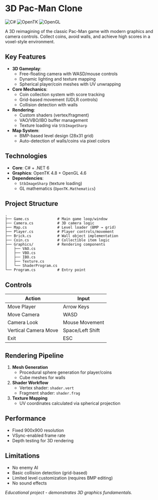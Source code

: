 # 3D Pac-Man Clone

![C#](https://img.shields.io/badge/C%23-8.0-blue)
![OpenTK](https://img.shields.io/badge/OpenTK-4.8-blue)
![OpenGL](https://img.shields.io/badge/OpenGL-4.6-red)

A 3D reimagining of the classic Pac-Man game with modern graphics and camera controls. Collect coins, avoid walls, and achieve high scores in a voxel-style environment.

## Key Features
- **3D Gameplay**:
  - Free-floating camera with WASD/mouse controls
  - Dynamic lighting and texture mapping
  - Spherical player/coin meshes with UV unwrapping
- **Core Mechanics**:
  - Coin collection system with score tracking
  - Grid-based movement (UDLR controls)
  - Collision detection with walls
- **Rendering**:
  - Custom shaders (vertex/fragment)
  - VAO/VBO/IBO buffer management
  - Texture loading via `StbImageSharp`
- **Map System**:
  - BMP-based level design (28x31 grid)
  - Auto-detection of walls/coins via pixel colors

## Technologies
- **Core**: C# + .NET 6
- **Graphics**: OpenTK 4.8 + OpenGL 4.6
- **Dependencies**:
  - `StbImageSharp` (texture loading)
  - GL mathematics (`OpenTK.Mathematics`)

## Project Structure
```text
.
├── Game.cs             # Main game loop/window
├── Camera.cs           # 3D camera logic
├── Map.cs              # Level loader (BMP → grid)
├── Player.cs           # Player controls/movement
├── Brick.cs            # Wall object implementation
├── Coin.cs             # Collectible item logic
├── Graphics/           # Rendering components
│   ├── VAO.cs
│   ├── VBO.cs
│   ├── IBO.cs
│   ├── Texture.cs
│   └── ShaderProgram.cs
└── Program.cs          # Entry point
```
## Controls
| Action               | Input                |
|----------------------|----------------------|
| Move Player          | Arrow Keys           |
| Move Camera          | WASD                 |
| Camera Look          | Mouse Movement       |
| Vertical Camera Move | Space/Left Shift     |
| Exit                 | ESC                  |

## Rendering Pipeline
1. **Mesh Generation**  
   - Procedural sphere generation for player/coins
   - Cube meshes for walls
2. **Shader Workflow**  
   - Vertex shader: `shader.vert`
   - Fragment shader: `shader.frag`
3. **Texture Mapping**  
   - UV coordinates calculated via spherical projection

## Performance
- Fixed 900x900 resolution
- VSync-enabled frame rate
- Depth testing for 3D rendering

## Limitations
- No enemy AI
- Basic collision detection (grid-based)
- Limited level customization (requires BMP editing)
- No sound effects

*Educational project - demonstrates 3D graphics fundamentals.*
